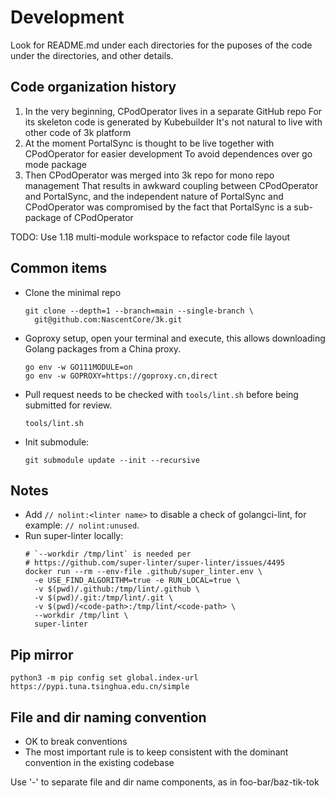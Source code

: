 # Development

Look for README.md under each directories for the puposes of the code under the
directories, and other details.


## Code organization history

1. In the very beginning, CPodOperator lives in a separate GitHub repo
   For its skeleton code is generated by Kubebuilder
   It's not natural to live with other code of 3k platform
2. At the moment PortalSync is thought to be live together with CPodOperator for easier development
   To avoid dependences over go mode package
3. Then CPodOperator was merged into 3k repo for mono repo management
   That results in awkward coupling between CPodOperator and PortalSync, and the independent nature
   of PortalSync and CPodOperator was compromised by the fact that PortalSync is a sub-package
   of CPodOperator

TODO: Use 1.18 multi-module workspace to refactor code file layout

## Common items

* Clone the minimal repo
  ```
  git clone --depth=1 --branch=main --single-branch \
    git@github.com:NascentCore/3k.git
  ```
* Goproxy setup, open your terminal and execute, this allows downloading Golang
  packages from a China proxy.
  ```
  go env -w GO111MODULE=on
  go env -w GOPROXY=https://goproxy.cn,direct
  ```
* Pull request needs to be checked with `tools/lint.sh` before being submitted
  for review.
  ```
  tools/lint.sh
  ```
* Init submodule:
  ```
  git submodule update --init --recursive
  ```

## Notes

* Add `// nolint:<linter name>` to disable a check of golangci-lint, for
  example: `// nolint:unused`.
* Run super-linter locally:
  ```
  # `--workdir /tmp/lint` is needed per
  # https://github.com/super-linter/super-linter/issues/4495
  docker run --rm --env-file .github/super_linter.env \
    -e USE_FIND_ALGORITHM=true -e RUN_LOCAL=true \
    -v $(pwd)/.github:/tmp/lint/.github \
    -v $(pwd)/.git:/tmp/lint/.git \
    -v $(pwd)/<code-path>:/tmp/lint/<code-path> \
    --workdir /tmp/lint \
    super-linter
  ```

## Pip mirror

```
python3 -m pip config set global.index-url https://pypi.tuna.tsinghua.edu.cn/simple
```

## File and dir naming convention

- OK to break conventions
- The most important rule is to keep consistent with the dominant convention in the existing codebase

Use '-' to separate file and dir name components, as in foo-bar/baz-tik-tok
